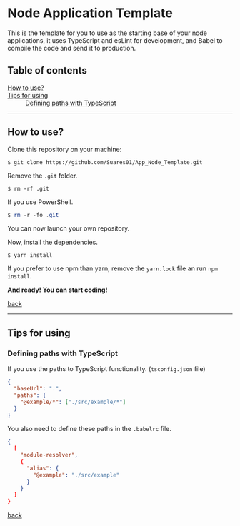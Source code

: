 # Node Application Template

This is the template for you to use as the starting base of your node applications, it uses TypeScript and esLint for development, and Babel to compile the code and send it to production.

## Table of contents

<p>
  <dl>
    <dt><a href="#how-to-use">How to use?</a></dt>
    <dt><a href="#tips-for-using">Tips for using</a></dt>
    <dd><a href="#defining-paths-with-typescript">Defining paths with TypeScript</a></dd>
  </dl>
</p>

---

## How to use?

Clone this repository on your machine:

``` shell
$ git clone https://github.com/Suares01/App_Node_Template.git
```

Remove the `.git` folder.

``` shell
$ rm -rf .git
```

If you use PowerShell.

```PowerShell
$ rm -r -fo .git
```

You can now launch your own repository.

Now, install the dependencies.

``` shell
$ yarn install
```
If you prefer to use npm than yarn, remove the `yarn.lock` file an run `npm install`.

**And ready! You can start coding!**

[back](#node-application-template)

---

## Tips for using

### Defining paths with TypeScript

If you use the paths to TypeScript functionality. (`tsconfig.json` file)

```json
{
  "baseUrl": ".",
  "paths": {
    "@example/*": ["./src/example/*"]
  }
}
```

You also need to define these paths in the `.babelrc` file.

```json
{
  [
    "module-resolver",
    {
      "alias": {
        "@example": "./src/example"
      }
    }
  ]
}
```

[back](#node-application-template)
